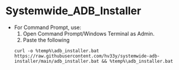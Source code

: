 # Systemwide_ADB_Installer

* For Command Prompt, use:
  1. Open Command Prompt/Windows Terminal as Admin.
  2. Paste the following
  ```
  curl -o %temp%\adb_installer.bat https://raw.githubusercontent.com/hv33y/systemwide-adb-installer/main/adb_installer.bat && %temp%\adb_installer.bat
  ```
